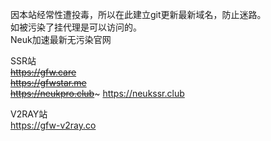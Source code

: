 因本站经常性遭投毒，所以在此建立git更新最新域名，防止迷路。  
如被污染了挂代理是可以访问的。   
Neuk加速最新无污染官网   

SSR站  
~~https://gfw.care~~  
~~https://gfwstar.me~~  
~~https://neukpro.club~~~
https://neukssr.club

V2RAY站  
https://gfw-v2ray.co
